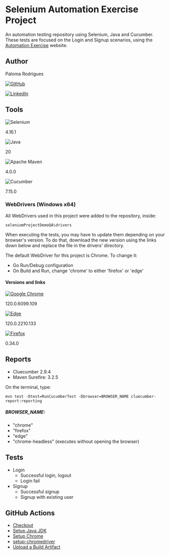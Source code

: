 
# Selenium Automation Exercise Project

An automation testing repository using Selenium, Java and Cucumber. These tests are focused on the Login and Signup scenarios, using the [Automation Exercise](https://automationexercise.com/) website.
## Author

Paloma Rodrigues

[![GitHub](https://img.shields.io/badge/github-%23121011.svg?style=for-the-badge&logo=github&logoColor=white)
](https://github.com/qaPaloma)

[![LinkedIn](https://img.shields.io/badge/linkedin-%230077B5.svg?style=for-the-badge&logo=linkedin&logoColor=white)](https://www.linkedin.com/in/paloma-rsilva/)


## Tools

![Selenium](https://img.shields.io/badge/-selenium-%43B02A?style=for-the-badge&logo=selenium&logoColor=white)

4.16.1

![Java](https://img.shields.io/badge/java-%23ED8B00.svg?style=for-the-badge&logo=openjdk&logoColor=white)

20

![Apache Maven](https://img.shields.io/badge/Apache%20Maven-C71A36?style=for-the-badge&logo=Apache%20Maven&logoColor=white)

4.0.0

![Cucumber](https://img.shields.io/badge/Cucumber-43B02A?style=for-the-badge&logo=cucumber&logoColor=white)

7.15.0


### WebDrivers (Windows x64)

All WebDrivers used in this project were added to the repository, inside:

`seleniumProjectDemoQA\drivers`

When executing the tests, you may have to update them depending on your browser's version. To do that, download the new version using the links down below and replace the file in the drivers' directory.

The default WebDriver for this project is Chrome. To change it:
- Go Run/Debug configuration 
- On Build and Run, change 'chrome' to either 'firefox' or 'edge'

#### Versions and links

[![Google Chrome](https://img.shields.io/badge/Google%20Chrome-4285F4?style=for-the-badge&logo=GoogleChrome&logoColor=white)](https://googlechromelabs.github.io/chrome-for-testing/)

120.0.6099.109

[![Edge](https://img.shields.io/badge/Edge-0078D7?style=for-the-badge&logo=Microsoft-edge&logoColor=white)
](https://developer.microsoft.com/en-us/microsoft-edge/tools/webdriver)

120.0.2210.133

[![Firefox](https://img.shields.io/badge/Firefox-FF7139?style=for-the-badge&logo=Firefox-Browser&logoColor=white)](https://github.com/mozilla/geckodriver/releases/) 

0.34.0

## Reports

- Cluecumber 2.9.4
- Maven Surefire: 3.2.5

On the terminal, type:

`mvn test -Dtest=RunCucumberTest -Dbrowser=BROWSER_NAME cluecumber-report:reporting`

##### BROWSER_NAME:
- "chrome"
- "firefox"
- "edge"
- "chrome-headless" (executes without opening the browser)

## Tests

- Login
    - Successful login, logout
    - Login fail
- Signup
    - Successful signup
    - Signup with existing user

## GitHub Actions

- [Checkout](https://github.com/marketplace/actions/checkout)
- [Setup Java JDK](https://github.com/marketplace/actions/setup-java-jdk)
- [Setup Chrome](https://github.com/marketplace/actions/setup-chrome)
- [setup-chromedriver](https://github.com/marketplace/actions/setup-chromedriver)
- [Upload a Build Artifact](https://github.com/marketplace/actions/upload-a-build-artifact)

